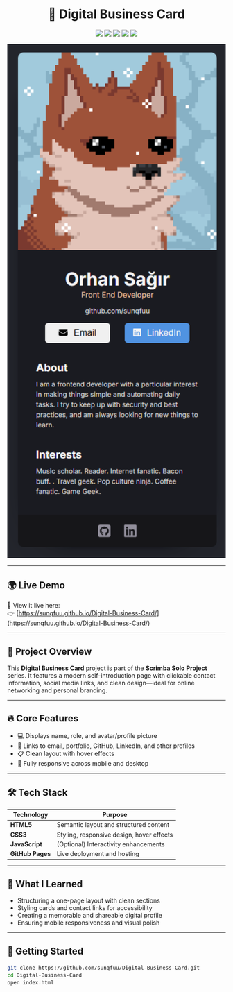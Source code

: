 <h1 align="center">💼 Digital Business Card</h1>

<p align="center">
  <img src="https://img.shields.io/badge/Project-Scrimba%20Solo-blueviolet?style=for-the-badge" />
  <img src="https://img.shields.io/badge/Library-React-61DAFB?logo=react&logoColor=black&style=for-the-badge" />
  <img src="https://img.shields.io/badge/Style-CSS3-1572B6?logo=css3&logoColor=white&style=for-the-badge" />
  <img src="https://img.shields.io/badge/Markup-HTML5-E34F26?logo=html5&logoColor=white&style=for-the-badge" />
  <img src="https://img.shields.io/badge/Deployed‑via‑GitHub%20Pages-6e5494?logo=github&logoColor=white&style=for-the-badge" />
</p>

<p align="center">
  <img src="src/assets/Screenshot.png" alt="Digital Business Card Preview" width="600"/>
</p>

---

## 🌍 Live Demo

🚀 View it live here:  
👉 [https://sunqfuu.github.io/Digital-Business-Card/](https://sunqfuu.github.io/Digital-Business-Card/)

---

## 📘 Project Overview

This **Digital Business Card** project is part of the **Scrimba Solo Project** series. It features a modern self-introduction page with clickable contact information, social media links, and clean design—ideal for online networking and personal branding.

---

## 🔥 Core Features

- 💻 Displays name, role, and avatar/profile picture  
- 🔗 Links to email, portfolio, GitHub, LinkedIn, and other profiles  
- 📋 Clean layout with hover effects  
- 📱 Fully responsive across mobile and desktop

---

## 🛠️ Tech Stack

| Technology    | Purpose                                 |
|---------------|------------------------------------------|
| **HTML5**     | Semantic layout and structured content  |
| **CSS3**      | Styling, responsive design, hover effects |
| **JavaScript**| (Optional) Interactivity enhancements    |
| **GitHub Pages** | Live deployment and hosting           |

---

## 🧠 What I Learned

- Structuring a one-page layout with clean sections  
- Styling cards and contact links for accessibility  
- Creating a memorable and shareable digital profile  
- Ensuring mobile responsiveness and visual polish

---

## 🚀 Getting Started

```bash
git clone https://github.com/sunqfuu/Digital-Business-Card.git
cd Digital-Business-Card
open index.html
